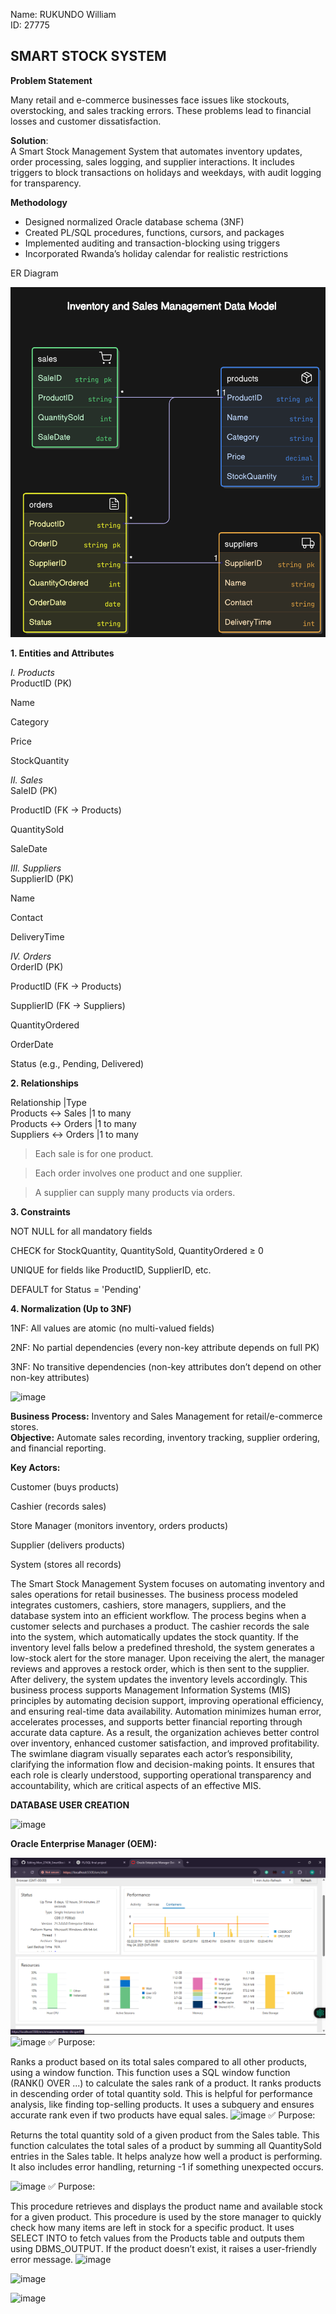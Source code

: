 Name: RUKUNDO William   
ID: 27775   

SMART STOCK SYSTEM
--

**Problem Statement**  

Many retail and e-commerce businesses face issues like stockouts, overstocking, and sales tracking errors. These problems lead to financial losses and customer dissatisfaction.  

**Solution**:  
A Smart Stock Management System that automates inventory updates, order processing, sales logging, and supplier interactions. It includes triggers to block transactions on  holidays and weekdays, with audit logging for transparency.



**Methodology**  

- Designed normalized Oracle database schema (3NF)
- Created PL/SQL procedures, functions, cursors, and packages
- Implemented auditing and transaction-blocking using triggers
- Incorporated Rwanda’s holiday calendar for realistic restrictions


ER Diagram  


![image alt](https://github.com/Daveeeid/Mon_27436_SmartStockMS/blob/main/ER%20Diagram%20phase%20III.png?raw=true)  

**1. Entities and Attributes**

_I. Products_  
ProductID (PK)

Name

Category

Price

StockQuantity

_II. Sales_  
SaleID (PK)

ProductID (FK → Products)

QuantitySold

SaleDate

_III. Suppliers_  
SupplierID (PK)

Name

Contact

DeliveryTime

_IV. Orders_    
OrderID (PK)

ProductID (FK → Products)

SupplierID (FK → Suppliers)

QuantityOrdered

OrderDate

Status (e.g., Pending, Delivered)

**2. Relationships**  

Relationship	       |Type  
Products ↔ Sales	   |1 to many  
Products ↔ Orders	   |1 to many  
Suppliers ↔ Orders	 |1 to many  

>Each sale is for one product.  

>Each order involves one product and one supplier.

>A supplier can supply many products via orders.

**3. Constraints**

NOT NULL for all mandatory fields

CHECK for StockQuantity, QuantitySold, QuantityOrdered ≥ 0

UNIQUE for fields like ProductID, SupplierID, etc.

DEFAULT for Status = 'Pending'

**4. Normalization (Up to 3NF)**

1NF: All values are atomic (no multi-valued fields) 

2NF: No partial dependencies (every non-key attribute depends on full PK) 

3NF: No transitive dependencies (non-key attributes don’t depend on other non-key attributes) 


![image](https://github.com/user-attachments/assets/cc2fa97d-8f5f-4cfe-ad7b-95c8a6f51065)

**Business Process:** Inventory and Sales Management for retail/e-commerce stores.  
**Objective:** Automate sales recording, inventory tracking, supplier ordering, and financial reporting.  

**Key Actors:**  

Customer (buys products)

Cashier (records sales)

Store Manager (monitors inventory, orders products)

Supplier (delivers products)

System (stores all records)  

The Smart Stock Management System focuses on automating inventory and sales operations for retail businesses. The business process modeled integrates customers, cashiers, store managers, suppliers, and the database system into an efficient workflow.
The process begins when a customer selects and purchases a product. The cashier records the sale into the system, which automatically updates the stock quantity. If the inventory level falls below a predefined threshold, the system generates a low-stock alert for the store manager. Upon receiving the alert, the manager reviews and approves a restock order, which is then sent to the supplier. After delivery, the system updates the inventory levels accordingly.
This business process supports Management Information Systems (MIS) principles by automating decision support, improving operational efficiency, and ensuring real-time data availability. Automation minimizes human error, accelerates processes, and supports better financial reporting through accurate data capture. As a result, the organization achieves better control over inventory, enhanced customer satisfaction, and improved profitability.
The swimlane diagram visually separates each actor’s responsibility, clarifying the information flow and decision-making points. It ensures that each role is clearly understood, supporting operational transparency and accountability, which are critical aspects of an effective MIS.

**DATABASE USER CREATION**  
  
![image](https://github.com/Daveeeid/wed_27775_SmartStock_DB/blob/main/database.png?raw=true)  

**Oracle Enterprise Manager (OEM):** 

  ![image](https://github.com/Daveeeid/Mon_27436_SmartStockMS/blob/main/OEM.png?raw=true)
  ![image](https://github.com/Daveeeid/Mon_27436_SmartStockMS/blob/main/window%20function.png?raw=true)
  ✅ Purpose:  
    
Ranks a product based on its total sales compared to all other products, using a window function.
This function uses a SQL window function (RANK() OVER ...) to calculate the sales rank of a product. It ranks products in descending order of total quantity sold. This is helpful for performance analysis, like finding top-selling products. It uses a subquery and ensures accurate rank even if two products have equal sales.
 ![image](https://github.com/Daveeeid/Mon_27436_SmartStockMS/blob/main/function.png?raw=true)
 ✅ Purpose:  
   
Returns the total quantity sold of a given product from the Sales table.
This function calculates the total sales of a product by summing all QuantitySold entries in the Sales table. It helps analyze how well a product is performing. It also includes error handling, returning -1 if something unexpected occurs.  


![image](https://github.com/Daveeeid/Mon_27436_SmartStockMS/blob/main/procedure.png?raw=true)
✅ Purpose:  

This procedure retrieves and displays the product name and available stock for a given product.
This procedure is used by the store manager to quickly check how many items are left in stock for a specific product. It uses SELECT INTO to fetch values from the Products table and outputs them using DBMS_OUTPUT. If the product doesn’t exist, it raises a user-friendly error message.
 ![image](https://github.com/Daveeeid/wed_27775_SmartStock_DB/blob/main/package.png?raw=true)

![image](https://github.com/Daveeeid/Mon_27436_SmartStockMS/blob/main/holiday_table.png?raw=true)

![image](https://github.com/Daveeeid/wed_27775_SmartStock_DB/blob/main/trigger.png?raw=true)








